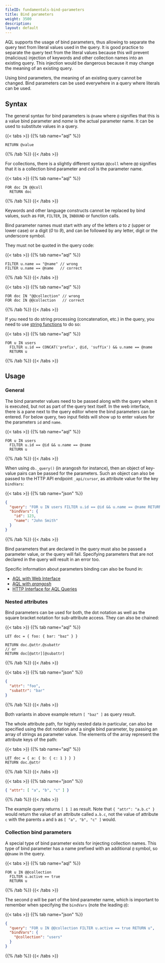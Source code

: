 ```yaml
---
fileID: fundamentals-bind-parameters
title: Bind parameters
weight: 3500
description: 
layout: default
---
```

AQL supports the usage of bind parameters, thus allowing to separate the query
text from literal values used in the query. It is good practice to separate the
query text from the literal values because this will prevent (malicious)
injection of keywords and other collection names into an existing query. This
injection would be dangerous because it may change the meaning of an existing
query.

Using bind parameters, the meaning of an existing query cannot be changed. Bind
parameters can be used everywhere in a query where literals can be used.

## Syntax

The general syntax for bind parameters is `@name` where `@` signifies that this
is a value bind parameter and *name* is the actual parameter name. It can be
used to substitute values in a query.

{{< tabs >}}
{{% tab name="aql" %}}
```aql
RETURN @value
```
{{% /tab %}}
{{< /tabs >}}

For collections, there is a slightly different syntax `@@coll` where `@@`
signifies that it is a collection bind parameter and *coll* is the parameter
name.

{{< tabs >}}
{{% tab name="aql" %}}
```aql
FOR doc IN @@coll
  RETURN doc
```
{{% /tab %}}
{{< /tabs >}}

Keywords and other language constructs cannot be replaced by bind values, such
as `FOR`, `FILTER`, `IN`, `INBOUND` or function calls.

Bind parameter names must start with any of the letters *a* to *z* (upper or
lower case) or a digit (*0* to *9*), and can be followed by any letter, digit
or the underscore symbol.

They must not be quoted in the query code:

{{< tabs >}}
{{% tab name="aql" %}}
```aql
FILTER u.name == "@name" // wrong
FILTER u.name == @name   // correct
```
{{% /tab %}}
{{< /tabs >}}

{{< tabs >}}
{{% tab name="aql" %}}
```aql
FOR doc IN "@@collection" // wrong
FOR doc IN @@collection   // correct
```
{{% /tab %}}
{{< /tabs >}}

If you need to do string processing (concatenation, etc.) in the query, you
need to use [string functions](../functions/functions-string) to do so:

{{< tabs >}}
{{% tab name="aql" %}}
```aql
FOR u IN users
  FILTER u.id == CONCAT('prefix', @id, 'suffix') && u.name == @name
  RETURN u
```
{{% /tab %}}
{{< /tabs >}}

## Usage

### General

The bind parameter values need to be passed along with the query when it is
executed, but not as part of the query text itself. In the web interface,
there is a pane next to the query editor where the bind parameters can be
entered. For below query, two input fields will show up to enter values for
the parameters `id` and `name`.

{{< tabs >}}
{{% tab name="aql" %}}
```aql
FOR u IN users
  FILTER u.id == @id && u.name == @name
  RETURN u
```
{{% /tab %}}
{{< /tabs >}}

When using `db._query()` (in arangosh for instance), then an
object of key-value pairs can be passed for the parameters. Such an object
can also be passed to the HTTP API endpoint `_api/cursor`, as attribute
value for the key `bindVars`:

{{< tabs >}}
{{% tab name="json" %}}
```json
{
  "query": "FOR u IN users FILTER u.id == @id && u.name == @name RETURN u",
  "bindVars": {
    "id": 123,
    "name": "John Smith"
  }
}
```
{{% /tab %}}
{{< /tabs >}}

Bind parameters that are declared in the query must also be passed a parameter
value, or the query will fail. Specifying parameters that are not declared in
the query will result in an error too.

Specific information about parameters binding can also be found in:

- [AQL with Web Interface](../how-to-invoke-aql/invocation-with-web-interface)
- [AQL with _arangosh_](../how-to-invoke-aql/invocation-with-arangosh)
- [HTTP Interface for AQL Queries](../../http/aql-query-cursors/)

### Nested attributes

Bind parameters can be used for both, the dot notation as well as the square
bracket notation for sub-attribute access. They can also be chained:

{{< tabs >}}
{{% tab name="aql" %}}
```aql
LET doc = { foo: { bar: "baz" } }

RETURN doc.@attr.@subattr
// or
RETURN doc[@attr][@subattr]
```
{{% /tab %}}
{{< /tabs >}}

{{< tabs >}}
{{% tab name="json" %}}
```json
{
  "attr": "foo",
  "subattr": "bar"
}
```
{{% /tab %}}
{{< /tabs >}}

Both variants in above example return `[ "baz" ]` as query result.

The whole attribute path, for highly nested data in particular, can also be
specified using the dot notation and a single bind parameter, by passing an
array of strings as parameter value. The elements of the array represent the
attribute keys of the path:

{{< tabs >}}
{{% tab name="aql" %}}
```aql
LET doc = { a: { b: { c: 1 } } }
RETURN doc.@attr
```
{{% /tab %}}
{{< /tabs >}}

{{< tabs >}}
{{% tab name="json" %}}
```json
{ "attr": [ "a", "b", "c" ] }
```
{{% /tab %}}
{{< /tabs >}}

The example query returns `[ 1 ]` as result. Note that `{ "attr": "a.b.c" }`
would return the value of an attribute called `a.b.c`, not the value of
attribute `c` with the parents `a` and `b` as `[ "a", "b", "c" ]` would.

### Collection bind parameters

A special type of bind parameter exists for injecting collection names. This
type of bind parameter has a name prefixed with an additional `@` symbol, so
`@@name` in the query.

{{< tabs >}}
{{% tab name="aql" %}}
```aql
FOR u IN @@collection
  FILTER u.active == true
  RETURN u
```
{{% /tab %}}
{{< /tabs >}}

The second `@` will be part of the bind parameter name, which is important to
remember when specifying the `bindVars` (note the leading `@`):

{{< tabs >}}
{{% tab name="json" %}}
```json
{
  "query": "FOR u IN @@collection FILTER u.active == true RETURN u",
  "bindVars": {
    "@collection": "users"
  }
}
```
{{% /tab %}}
{{< /tabs >}}
